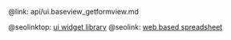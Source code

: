 @link: api/ui.baseview_getformview.md

@seolinktop: [ui widget library](https://webix.com)
@seolink: [web based spreadsheet](https://webix.com/spreadsheet/)